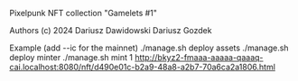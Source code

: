 Pixelpunk NFT collection 
"Gamelets #1"

Authors (c) 2024 
Dariusz Dawidowski 
Dariusz Gozdek

Example (add --ic for the mainnet)
./manage.sh deploy assets
./manage.sh deploy minter
./manage.sh mint 1 http://bkyz2-fmaaa-aaaaa-qaaaq-cai.localhost:8080/nft/d490e01c-b2a9-48a8-a2b7-70a6ca2a1806.html

